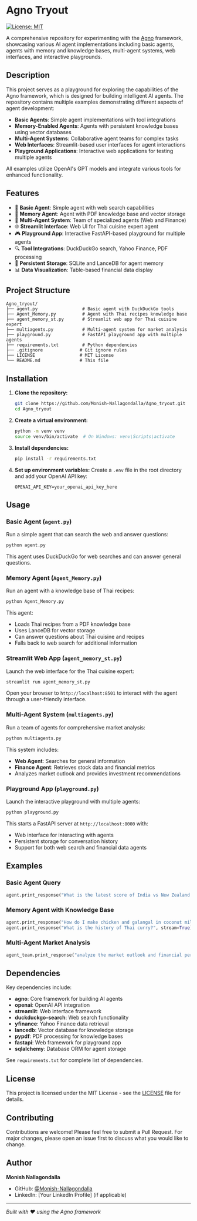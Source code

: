 # Agno Tryout

[![License: MIT](https://img.shields.io/badge/License-MIT-yellow.svg)](https://opensource.org/licenses/MIT)

A comprehensive repository for experimenting with the [Agno](https://github.com/agno-agi/agno) framework, showcasing various AI agent implementations including basic agents, agents with memory and knowledge bases, multi-agent systems, web interfaces, and interactive playgrounds.

## Description

This project serves as a playground for exploring the capabilities of the Agno framework, which is designed for building intelligent AI agents. The repository contains multiple examples demonstrating different aspects of agent development:

- **Basic Agents**: Simple agent implementations with tool integrations
- **Memory-Enabled Agents**: Agents with persistent knowledge bases using vector databases
- **Multi-Agent Systems**: Collaborative agent teams for complex tasks
- **Web Interfaces**: Streamlit-based user interfaces for agent interactions
- **Playground Applications**: Interactive web applications for testing multiple agents

All examples utilize OpenAI's GPT models and integrate various tools for enhanced functionality.

## Features

- 🤖 **Basic Agent**: Simple agent with web search capabilities
- 🧠 **Memory Agent**: Agent with PDF knowledge base and vector storage
- 👥 **Multi-Agent System**: Team of specialized agents (Web and Finance)
- 🌐 **Streamlit Interface**: Web UI for Thai cuisine expert agent
- 🎮 **Playground App**: Interactive FastAPI-based playground for multiple agents
- 🔍 **Tool Integrations**: DuckDuckGo search, Yahoo Finance, PDF processing
- 💾 **Persistent Storage**: SQLite and LanceDB for agent memory
- 📊 **Data Visualization**: Table-based financial data display

## Project Structure

```
Agno_tryout/
├── agent.py                 # Basic agent with DuckDuckGo tools
├── Agent_Memory.py          # Agent with Thai recipes knowledge base
├── agent_memory_st.py       # Streamlit web app for Thai cuisine expert
├── multiagents.py           # Multi-agent system for market analysis
├── playground.py            # FastAPI playground app with multiple agents
├── requirements.txt         # Python dependencies
├── .gitignore              # Git ignore rules
├── LICENSE                 # MIT License
└── README.md               # This file
```

## Installation

1. **Clone the repository:**
   ```bash
   git clone https://github.com/Monish-Nallagondalla/Agno_tryout.git
   cd Agno_tryout
   ```

2. **Create a virtual environment:**
   ```bash
   python -m venv venv
   source venv/bin/activate  # On Windows: venv\Scripts\activate
   ```

3. **Install dependencies:**
   ```bash
   pip install -r requirements.txt
   ```

4. **Set up environment variables:**
   Create a `.env` file in the root directory and add your OpenAI API key:
   ```
   OPENAI_API_KEY=your_openai_api_key_here
   ```

## Usage

### Basic Agent (`agent.py`)
Run a simple agent that can search the web and answer questions:

```bash
python agent.py
```

This agent uses DuckDuckGo for web searches and can answer general questions.

### Memory Agent (`Agent_Memory.py`)
Run an agent with a knowledge base of Thai recipes:

```bash
python Agent_Memory.py
```

This agent:
- Loads Thai recipes from a PDF knowledge base
- Uses LanceDB for vector storage
- Can answer questions about Thai cuisine and recipes
- Falls back to web search for additional information

### Streamlit Web App (`agent_memory_st.py`)
Launch the web interface for the Thai cuisine expert:

```bash
streamlit run agent_memory_st.py
```

Open your browser to `http://localhost:8501` to interact with the agent through a user-friendly interface.

### Multi-Agent System (`multiagents.py`)
Run a team of agents for comprehensive market analysis:

```bash
python multiagents.py
```

This system includes:
- **Web Agent**: Searches for general information
- **Finance Agent**: Retrieves stock data and financial metrics
- Analyzes market outlook and provides investment recommendations

### Playground App (`playground.py`)
Launch the interactive playground with multiple agents:

```bash
python playground.py
```

This starts a FastAPI server at `http://localhost:8000` with:
- Web interface for interacting with agents
- Persistent storage for conversation history
- Support for both web search and financial data agents

## Examples

### Basic Agent Query
```python
agent.print_response("What is the latest score of India vs New Zealand CT 2025 final", stream=True)
```

### Memory Agent with Knowledge Base
```python
agent.print_response("How do I make chicken and galangal in coconut milk soup", stream=True)
agent.print_response("What is the history of Thai curry?", stream=True)
```

### Multi-Agent Market Analysis
```python
agent_team.print_response("analyze the market outlook and financial performance of AI semiconductor company NVDA And Tesla And suggest whether I have to buy or not?", stream=True)
```

## Dependencies

Key dependencies include:

- **agno**: Core framework for building AI agents
- **openai**: OpenAI API integration
- **streamlit**: Web interface framework
- **duckduckgo-search**: Web search functionality
- **yfinance**: Yahoo Finance data retrieval
- **lancedb**: Vector database for knowledge storage
- **pypdf**: PDF processing for knowledge bases
- **fastapi**: Web framework for playground app
- **sqlalchemy**: Database ORM for agent storage

See `requirements.txt` for complete list of dependencies.

## License

This project is licensed under the MIT License - see the [LICENSE](LICENSE) file for details.

## Contributing

Contributions are welcome! Please feel free to submit a Pull Request. For major changes, please open an issue first to discuss what you would like to change.

## Author

**Monish Nallagondalla**

- GitHub: [@Monish-Nallagondalla](https://github.com/Monish-Nallagondalla)
- LinkedIn: [Your LinkedIn Profile] (if applicable)

---

*Built with ❤️ using the Agno framework*
